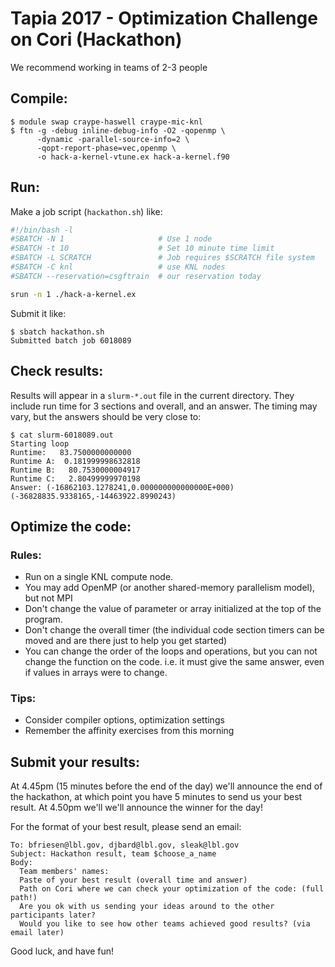 # Tapia 2017 - Optimization Challenge on Cori (Hackathon)

We recommend working in teams of 2-3 people

## Compile:

```console
$ module swap craype-haswell craype-mic-knl
$ ftn -g -debug inline-debug-info -O2 -qopenmp \
      -dynamic -parallel-source-info=2 \
      -qopt-report-phase=vec,openmp \
      -o hack-a-kernel-vtune.ex hack-a-kernel.f90
```

## Run:

Make a job script (`hackathon.sh`) like:

```bash
#!/bin/bash -l
#SBATCH -N 1                     # Use 1 node
#SBATCH -t 10                    # Set 10 minute time limit
#SBATCH -L SCRATCH               # Job requires $SCRATCH file system
#SBATCH -C knl                   # use KNL nodes
#SBATCH --reservation=csgftrain  # our reservation today

srun -n 1 ./hack-a-kernel.ex
```

Submit it like:

```console
$ sbatch hackathon.sh
Submitted batch job 6018089
```

## Check results:

Results will appear in a `slurm-*.out` file in the current directory. They
include run time for 3 sections and overall, and an answer. The timing may 
vary, but the answers should be very close to:

```console
$ cat slurm-6018089.out
Starting loop
Runtime:   83.7500000000000
Runtime A:  0.181999998632818
Runtime B:   80.7530000004917
Runtime C:   2.80499999970198
Answer: (-16862103.1278241,0.000000000000000E+000)
(-36828835.9338165,-14463922.8990243)
```

## Optimize the code:

### Rules:

- Run on a single KNL compute node.
- You may add OpenMP (or another shared-memory parallelism model), but not MPI
- Don't change the value of parameter or array initialized at the top of the 
  program. 
- Don't change the overall timer (the individual code section timers can be 
  moved and are there just to help you get started)
- You can change the order of the loops and operations, but you can not change
  the function on the code. i.e. it must give the same answer, even if values 
  in arrays were to change. 

### Tips:

- Consider compiler options, optimization settings
- Remember the affinity exercises from this morning

## Submit your results:

At 4.45pm (15 minutes before the end of the day) we'll announce the end of 
the hackathon, at which point you have 5 minutes to send us your best result.
At 4.50pm we'll we'll announce the winner for the day!

For the format of your best result, please send an email:

```
To: bfriesen@lbl.gov, djbard@lbl.gov, sleak@lbl.gov
Subject: Hackathon result, team $choose_a_name
Body:
  Team members' names: 
  Paste of your best result (overall time and answer)
  Path on Cori where we can check your optimization of the code: (full path!)
  Are you ok with us sending your ideas around to the other participants later?
  Would you like to see how other teams achieved good results? (via email later)
```

Good luck, and have fun!
 
